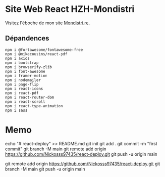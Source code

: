 # Site Web React HZH-Mondistri
Visitez l'éboche de mon site [Mondistri.re](https://nickosss97435.github.io/react-deploy/).


## Dépandences

    npm i @fortawesome/fontawesome-free
    npm i @mikecousins/react-pdf
    npm i axios
    npm i bootstrap
    npm i browserify-zlib
    npm i font-awesome
    npm i framer-motion
    npm i nodemailer
    npm i page-flip
    npm i react-icons
    npm i react-pdf
    npm i react-router-dom
    npm i react-scroll
    npm i react-type-animation
    npm i sass

# Memo

echo "# react-deploy" >> README.md
git init
git add .
git commit -m "first commit"
git branch -M main
git remote add origin https://github.com/Nickosss97435/react-deploy.git
git push -u origin main

git remote add origin https://github.com/Nickosss97435/react-deploy.git
git branch -M main
git push -u origin main
